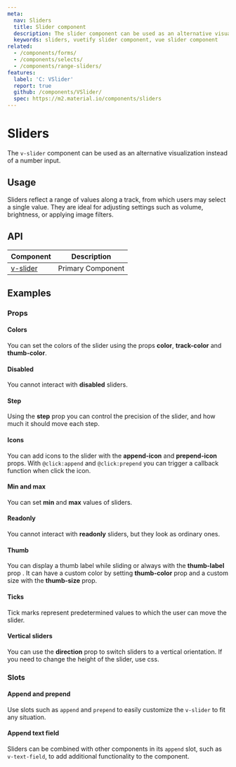 ```yaml
---
meta:
  nav: Sliders
  title: Slider component
  description: The slider component can be used as an alternative visualization instead of a number input.
  keywords: sliders, vuetify slider component, vue slider component
related:
  - /components/forms/
  - /components/selects/
  - /components/range-sliders/
features:
  label: 'C: VSlider'
  report: true
  github: /components/VSlider/
  spec: https://m2.material.io/components/sliders
---
```


# Sliders

The `v-slider` component can be used as an alternative visualization instead of a number input.

<page-features />

## Usage

Sliders reflect a range of values along a track, from which users may select a single value. They are ideal for adjusting settings such as volume, brightness, or applying image filters.

<usage name="v-slider" />

<entry />

## API

| Component | Description |
| - | - |
| [v-slider](/api/v-slider/) | Primary Component |

<api-inline hide-links />

## Examples

### Props

#### Colors

You can set the colors of the slider using the props **color**, **track-color** and **thumb-color**.

<example file="v-slider/prop-colors" />

#### Disabled

You cannot interact with **disabled** sliders.

<example file="v-slider/prop-disabled" />

#### Step

Using the **step** prop you can control the precision of the slider, and how much it should move each step.

<example file="v-slider/prop-step" />

#### Icons

You can add icons to the slider with the **append-icon** and **prepend-icon** props. With `@click:append` and `@click:prepend` you can trigger a callback function when click the icon.

<example file="v-slider/prop-icons" />

#### Min and max

You can set **min** and **max** values of sliders.

<example file="v-slider/prop-min-and-max" />

#### Readonly

You cannot interact with **readonly** sliders, but they look as ordinary ones.

<example file="v-slider/prop-readonly" />

#### Thumb

You can display a thumb label while sliding or always with the **thumb-label** prop . It can have a custom color by setting **thumb-color** prop and a custom size with the **thumb-size** prop.

<example file="v-slider/prop-thumb" />

#### Ticks

Tick marks represent predetermined values to which the user can move the slider.

<example file="v-slider/prop-ticks" />

<!-- #### Validation

Vuetify includes simple validation through the **rules** prop. The prop accepts a mixed array of types `function`, `boolean` and `string`. When the input value changes, each element in the array will be validated. Functions pass the current v-model as an argument and must return either `true` / `false` or a `string` containing an error message.

<example file="v-slider/prop-validation" /> -->

#### Vertical sliders

You can use the **direction** prop to switch sliders to a vertical orientation. If you need to change the height of the slider, use css.

<example file="v-slider/prop-vertical" />

### Slots

#### Append and prepend

Use slots such as `append` and `prepend` to easily customize the `v-slider` to fit any situation.

<example file="v-slider/slot-append-and-prepend" />

#### Append text field

Sliders can be combined with other components in its `append` slot, such as `v-text-field`, to add additional functionality to the component.

<example file="v-slider/slot-append-text-field" />
